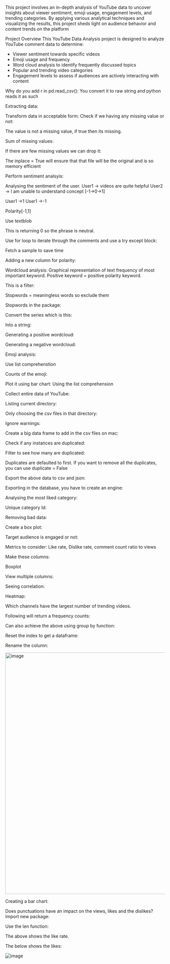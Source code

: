 This project involves an in-depth analysis of YouTube data to uncover insights about viewer sentiment, emoji usage, engagement levels, and trending categories. By applying various analytical techniques and visualizing the results, this project sheds light on audience behavior and content trends on the platform

Project Overview
This YouTube Data Analysis project is designed to analyze YouTube comment data to determine:

* Viewer sentiment towards specific videos
* Emoji usage and frequency
* Word cloud analysis to identify frequently discussed topics
* Popular and trending video categories
* Engagement levels to assess if audiences are actively interacting with content


Why do you add r in pd.read_csv():
You convert it to raw string and python reads it as such

Extracting data:



	

Transform data in acceptable form:
Check if we having any missing value or not:


The value is not a missing value, if true then its missing. 

Sum of missing values:

	

If there are few missing values we can drop it:



The inplace = True will ensure that that file will be the original and is so memory efficient 


Perform sentiment analsyis:

Analysing the sentiment of the user.
User1 -> videos are quite helpful 
User2 -> I am unable to understand concept
[-1->0->1]

User1 ->1
User1 ->-1

Polarity[-1,1]

Use textblob


This is returning 0 so the phrase is neutral. 

Use for loop to iterate through the comments and use a try except block:

Fetch a sample to save time



Adding a new column for polarity:

	
Wordcloud analysis:
Graphical representation of text frequency of most important keyword. 
Positive keyword = positive polarity keyword.

This is a filter:





Stopwords = meaningless words so exclude them


Stopwords in the package:




Convert the series which is this:



Into a string:



Generating a positive wordcloud:






Generating a negative wordcloud:



Emoji analysis:

Use list comprehenstion



Counts of the emoji:



Plot it using bar chart:
Using the list comprehension 





Collect entire data of YouTube:

Listing current directory:



Only choosing the csv files in that directory:




Ignore warnings:


Create a big data frame to add in the csv files on mac:



Check if any instances are duplicated:



Filter to see how many are duplicated:




Duplicates are defaulted to first. If you want to remove all the duplicates, you can use duplicate = False



Export the above data to csv and json:



Exporting in the database, you have to create an engine:



Analysing the most liked category:

Unique category Id:









Removing bad data:

Create a box plot:





Target audience is engaged or not:

Metrics to consider:
Like rate, Dislike rate, comment count ratio to views

Make these columns:




Boxplot 





View multiple columns:



Seeing correlation:


Heatmap:




Which channels have the largest number of trending videos.

Following will return a frequency counts:



Can also achieve the above using group by function:



Reset the index to get a dataframe:




Rename the column:

<img width="760" alt="image" src="https://github.com/user-attachments/assets/14687b44-1723-4869-9bf2-ae2e8788f2e8">




Creating a bar chart:




Does punctuations have an impact on the views, likes and the dislikes?
Import new package:



Use the len function:








The above shows the like rate.



The below shows the likes:





![image](https://github.com/user-attachments/assets/21f5c47f-e2d2-4539-9889-04dc8595fdef)
